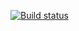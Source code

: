 [![Build status](https://ci.appveyor.com/api/projects/status/54pspnfsdebhrfw3?svg=true)](https://ci.appveyor.com/project/a-vystavkina/jsdoc)
